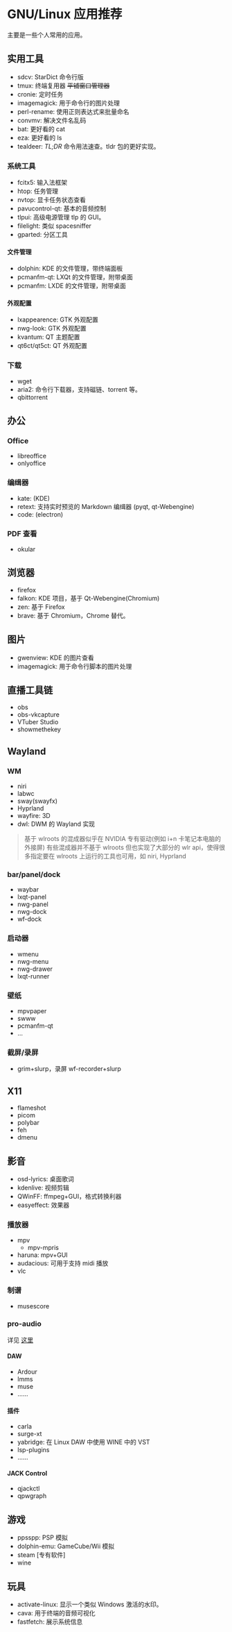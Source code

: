 # GNU/Linux 应用推荐

主要是一些个人常用的应用。

## 实用工具

- sdcv: StarDict 命令行版
- tmux: 终端复用器 ~~平铺窗口管理器~~
- cronie: 定时任务
- imagemagick: 用于命令行的图片处理
- perl-rename: 使用正则表达式来批量命名
- convmv: 解决文件名乱码
- bat: 更好看的 cat
- eza: 更好看的 ls
- tealdeer: *TL;DR* 命令用法速查。tldr 包的更好实现。

### 系统工具

- fcitx5: 输入法框架
- htop: 任务管理
- nvtop: 显卡任务状态查看
- pavucontrol-qt: 基本的音频控制
- tlpui: 高级电源管理 tlp 的 GUI。
- filelight: 类似 spacesniffer
- gparted: 分区工具

#### 文件管理

- dolphin: KDE 的文件管理，带终端面板
- pcmanfm-qt: LXQt 的文件管理，附带桌面
- pcmanfm: LXDE 的文件管理，附带桌面

#### 外观配置

- lxappearence: GTK 外观配置
- nwg-look: GTK 外观配置
- kvantum: QT 主题配置
- qt6ct/qt5ct: QT 外观配置

### 下载

- wget
- aria2: 命令行下载器，支持磁链、torrent 等。
- qbittorrent

## 办公

### Office

- libreoffice
- onlyoffice

### 编缉器

- kate: (KDE)
- retext: 支持实时预览的 Markdown 编缉器 (pyqt, qt-Webengine)
- code: (electron)

### PDF 查看

- okular

## 浏览器

- firefox
- falkon: KDE 项目，基于 Qt-Webengine(Chromium)
- zen: 基于 Firefox
- brave: 基于 Chromium，Chrome 替代。


## 图片

- gwenview: KDE 的图片查看
- imagemagick: 用于命令行脚本的图片处理

## 直播工具链

- obs
- obs-vkcapture
- VTuber Studio
- showmethekey

## Wayland

### WM

- niri
- labwc
- sway(swayfx)
- Hyprland
- wayfire: 3D
- dwl: DWM 的 Wayland 实现

> 基于 wlroots 的混成器似乎在 NVIDIA 专有驱动(例如 i+n 卡笔记本电脑的外接屏)
> 有些混成器并不基于 wlroots 但也实现了大部分的 wlr api，使得很多指定要在 wlroots 上运行的工具也可用，如 niri, Hyprland

### bar/panel/dock

- waybar
- lxqt-panel
- nwg-panel
- nwg-dock
- wf-dock

### 启动器

- wmenu
- nwg-menu
- nwg-drawer
- lxqt-runner

### 壁纸

- mpvpaper
- swww
- pcmanfm-qt
- ...

### 截屏/录屏

- grim+slurp，录屏 wf-recorder+slurp

## X11

- flameshot
- picom
- polybar
- feh
- dmenu

## 影音

- osd-lyrics: 桌面歌词
- kdenlive: 视频剪辑
- QWinFF: ffmpeg+GUI，格式转换利器
- easyeffect: 效果器

### 播放器

- mpv
    - mpv-mpris
- haruna: mpv+GUI
- audacious: 可用于支持 midi 播放
- vlc

### 制谱

- musescore

### pro-audio

详见 [这里](../MusicProduction)

#### DAW

- Ardour
- lmms
- muse
- ……

#### 插件

- carla
- surge-xt
- yabridge: 在 Linux DAW 中使用 WINE 中的 VST
- lsp-plugins
- ……

#### JACK Control

- qjackctl
- qpwgraph

## 游戏

- ppsspp: PSP 模拟
- dolphin-emu: GameCube/Wii 模拟
- steam [专有软件]
- wine

## 玩具

- activate-linux: 显示一个类似 Windows 激活的水印。
- cava: 用于终端的音频可视化
- fastfetch: 展示系统信息



